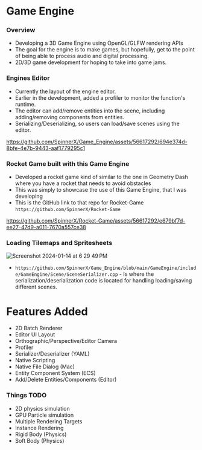 # Game Engine

### Overview
* Developing a 3D Game Engine using OpenGL/GLFW rendering APIs
* The goal for the engine is to make games, but hopefully, get to the point of being able to process audio and digital processing.
* 2D/3D game development for hoping to take into game jams.

### Engines Editor
* Currently the layout of the engine editor.
* Earlier in the development, added a profiler to monitor the function's runtime.
* The editor can add/remove entities into the scene, including adding/removing components from entities.
* Serializing/Deserializing, so users can load/save scenes using the editor.

https://github.com/SpinnerX/Game_Engine/assets/56617292/694e374d-8bfe-4e7b-9443-aaf1779295c1

### Rocket Game built with this Game Engine
* Developed a rocket game kind of similar to the one in Geometry Dash where you have a rocket that needs to avoid obstacles
* This was simply to showcase the use of this Game Engine, that I was developing
* This is the GitHub link to that repo for Rocket-Game `https://github.com/SpinnerX/Rocket-Game`

https://github.com/SpinnerX/Rocket-Game/assets/56617292/e679bf7d-ee27-47d9-a011-7670a557ce38

### Loading Tilemaps and Spritesheets
![Screenshot 2024-01-14 at 6 29 49 PM](https://github.com/SpinnerX/Game_Engine/assets/56617292/dcd2f9c1-b4e1-408b-bb18-3cb7ce9a13ef)

* `https://github.com/SpinnerX/Game_Engine/blob/main/GameEngine/include/GameEngine/Scene/SceneSerializer.cpp` - Is where the serialization/deserialization code is located for handling loading/saving different scenes.

# Features Added
* 2D Batch Renderer
* Editor UI Layout
* Orthographic/Perspective/Editor Camera
* Profiler
* Serializer/Deserializer (YAML)
* Native Scripting
* Native File Dialog (Mac)
* Entity Component System (ECS)
* Add/Delete Entities/Components (Editor)

### Things TODO
  * 2D physics simulation
  * GPU Particle simulation
  * Multiple Rendering Targets
  * Instance Rendering
  * Rigid Body (Physics)
  * Soft Body (Physics)
